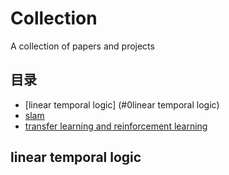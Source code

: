 # Collection
A collection of papers and projects

## 目录
* [linear temporal logic] (#0linear temporal logic)
* [slam]()
* [transfer learning and reinforcement learning]()

## linear temporal logic

